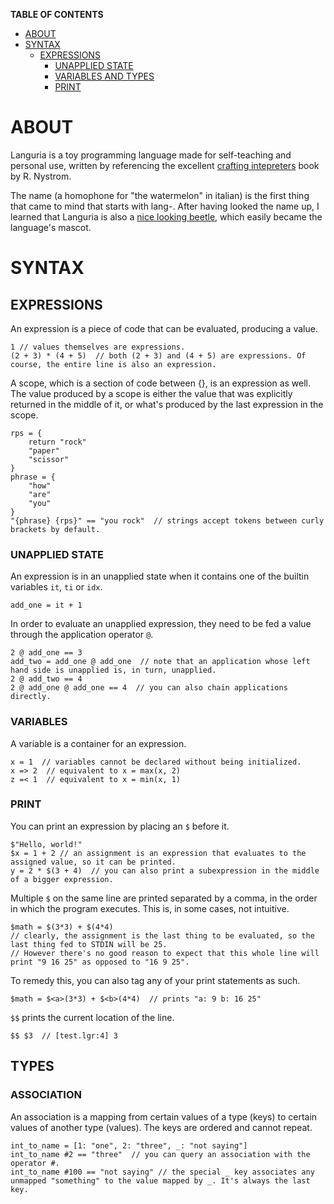 __TABLE OF CONTENTS__
<!-- TOC -->
* [ABOUT](#about)
* [SYNTAX](#syntax)
  * [EXPRESSIONS](#expressions)
    * [UNAPPLIED STATE](#unapplied-state)
    * [VARIABLES AND TYPES](#variables-and-types)
    * [PRINT](#print)
<!-- TOC -->

# ABOUT

Languria is a toy programming language made for self-teaching and personal use, written by referencing the excellent [crafting intepreters](https://craftinginterpreters.com/) book by R. Nystrom.

The name (a homophone for "the watermelon" in italian) is the first thing that came to mind that starts with lang-. After having looked the name up, I learned that Languria is also a [nice looking beetle](https://en.wikipedia.org/wiki/Languria), which easily became the language's mascot.

# SYNTAX
## EXPRESSIONS

An expression is a piece of code that can be evaluated, producing a value.
  
    1 // values themselves are expressions.
    (2 + 3) * (4 + 5)  // both (2 + 3) and (4 + 5) are expressions. Of course, the entire line is also an expression.

A scope, which is a section of code between {}, is an expression as well. The value produced by a scope is either the value that was explicitly returned in the middle of it, or what's produced by the last expression in the scope.
    
    rps = {
        return "rock"
        "paper"
        "scissor"
    }
    phrase = {
        "how"
        "are"
        "you"
    }  
    "{phrase} {rps}" == "you rock"  // strings accept tokens between curly brackets by default.

### UNAPPLIED STATE

An expression is in an unapplied state when it contains one of the builtin variables `it`, `ti` or `idx`.

    add_one = it + 1

In order to evaluate an unapplied expression, they need to be fed a value through the application operator `@`.

    2 @ add_one == 3
    add_two = add_one @ add_one  // note that an application whose left hand side is unapplied is, in turn, unapplied.
    2 @ add_two == 4
    2 @ add_one @ add_one == 4  // you can also chain applications directly.
    

### VARIABLES

A variable is a container for an expression.

    x = 1  // variables cannot be declared without being initialized.
    x => 2  // equivalent to x = max(x, 2)
    z =< 1  // equivalent to x = min(x, 1)


### PRINT

You can print an expression by placing an `$` before it.

    $"Hello, world!"
    $x = 1 + 2 // an assignment is an expression that evaluates to the assigned value, so it can be printed.
    y = 2 * $(3 + 4)  // you can also print a subexpression in the middle of a bigger expression.

Multiple `$` on the same line are printed separated by a comma, in the order in which the program executes. This is, in some cases, not intuitive.

    $math = $(3*3) + $(4*4)  
    // clearly, the assignment is the last thing to be evaluated, so the last thing fed to STDIN will be 25.
    // However there's no good reason to expect that this whole line will print "9 16 25" as opposed to "16 9 25".

To remedy this, you can also tag any of your print statements as such.

    $math = $<a>(3*3) + $<b>(4*4)  // prints "a: 9 b: 16 25"

`$$` prints the current location of the line.

    $$ $3  // [test.lgr:4] 3

## TYPES

### ASSOCIATION

An association is a mapping from certain values of a type (keys) to certain values of another type (values). The keys are ordered and cannot repeat.

    int_to_name = [1: "one", 2: "three", _: "not saying"]
    int_to_name #2 == "three"  // you can query an association with the operator #.
    int_to_name #100 == "not saying" // the special _ key associates any unmapped "something" to the value mapped by _. It's always the last key.
    